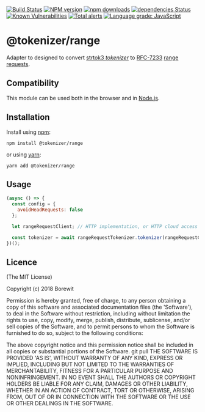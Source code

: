 [![Build Status](https://travis-ci.org/Borewit/tokenizer-range.svg?branch=master)](https://travis-ci.org/Borewit/tokenizer-range)
[![NPM version](https://badge.fury.io/js/%40tokenizer%2Frange.svg)](https://badge.fury.io/js/%40tokenizer%2Frange)
[![npm downloads](http://img.shields.io/npm/dm/@tokenizer/range.svg)](https://npmcharts.com/compare/@tokenizer/range?interval=30)
[![dependencies Status](https://david-dm.org/Borewit/tokenizer-range/status.svg)](https://david-dm.org/Borewit/tokenizer-range)
[![Known Vulnerabilities](https://snyk.io/test/github/Borewit/tokenizer-range/badge.svg?targetFile=package.json)](https://snyk.io/test/github/Borewit/tokenizer-range?targetFile=package.json)
[![Total alerts](https://img.shields.io/lgtm/alerts/g/Borewit/tokenizer-range.svg?logo=lgtm&logoWidth=18)](https://lgtm.com/projects/g/Borewit/tokenizer-range/alerts/)
[![Language grade: JavaScript](https://img.shields.io/lgtm/grade/javascript/g/Borewit/tokenizer-range.svg?logo=lgtm&logoWidth=18)](https://lgtm.com/projects/g/Borewit/tokenizer-range/context:javascript)

# @tokenizer/range

Adapter to designed to convert [strtok3 _tokenizer_](https://github.com/Borewit/strtok3#tokenizer) to [RFC-7233](https://tools.ietf.org/html/rfc7233#section-2.3) [range requests](https://developer.mozilla.org/en-US/docs/Web/HTTP/Range_requests).

## Compatibility
This module can be used both in the browser and in [Node.js](https://nodejs.org).

## Installation

Install using [npm](https://www.npmjs.com/get-npm):
```shell script
npm install @tokenizer/range
```

or using [yarn](https://yarnpkg.com/):
```shell script
yarn add @tokenizer/range
```

## Usage

```js
(async () => {
  const config = {
    avoidHeadRequests: false
  };

  let rangeRequestClient; // HTTP implementation, or HTTP cloud access adaptor

  const tokenizer = await rangeRequestTokenizer.tokenizer(rangeRequestClient, config);
})();
```

## Licence

(The MIT License)

Copyright (c) 2018 Borewit

Permission is hereby granted, free of charge, to any person obtaining a copy of this software and associated documentation files (the 'Software'), to deal in the Software without restriction, including without limitation the rights to use, copy, modify, merge, publish, distribute, sublicense, and/or sell copies of the Software, and to permit persons to whom the Software is furnished to do so, subject to the following conditions:

The above copyright notice and this permission notice shall be included in all copies or substantial portions of the Software.
git pull
THE SOFTWARE IS PROVIDED 'AS IS', WITHOUT WARRANTY OF ANY KIND, EXPRESS OR IMPLIED, INCLUDING BUT NOT LIMITED TO THE WARRANTIES OF MERCHANTABILITY, FITNESS FOR A PARTICULAR PURPOSE AND NONINFRINGEMENT. IN NO EVENT SHALL THE AUTHORS OR COPYRIGHT HOLDERS BE LIABLE FOR ANY CLAIM, DAMAGES OR OTHER LIABILITY, WHETHER IN AN ACTION OF CONTRACT, TORT OR OTHERWISE, ARISING FROM, OUT OF OR IN CONNECTION WITH THE SOFTWARE OR THE USE OR OTHER DEALINGS IN THE SOFTWARE.
